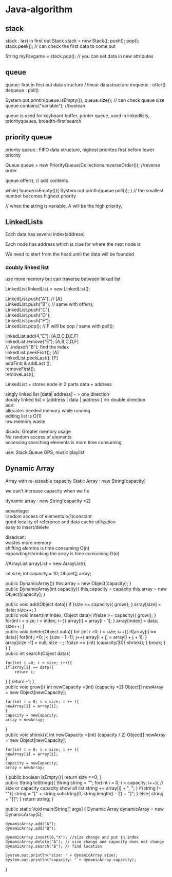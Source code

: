 # Java-algorithm


## stack
stack : last in first out
Stack<String> stack = new Stack<String>();
push();
pop();
stack.peek(); // can check the first data to come out

String myFavgame = stack.pop(); // you can set data in new attributes

## queue
queue: first in first out data structure / linear datastructure
enqueue : offer()
dequeue : poll()

System.out.println(queue.isEmpty());
queue.size(); // can check queue size
queue.contains("variable"); //boolean

queue is used for keyboard buffer. printer queue, used in linkedlists, 
priorityqueues, breadth-first search

## priority queue
priority queue : FIFO data structure, highest priorites first before lower priority

Queue<Double> queue = new PriorityQueue(Collections.reverseOrder()); //reverse order

queue.offer(); // add contents

while( !queue.isEmpty()){
	System.out.println(queue.poll());
} // the smallest number becomes highest priority

// when the string is variable, A will be the high priority,


## LinkedLists   
   
Each data has several index(address)   

Each node has address which is clue for where the next node is   

We need to start from the head until the data will be founded   
   
### doubly linked list   
use more memory but can traverse between linked list  

LinkedList<String> linkedList = new LinkedList<String>();   

LinkedList.push("A"); // [A]   
LinkedList.push("B");  // same with offer();  
LinkedList.push("C");   
LinkedList.push("D");    
LinkedList.push("F");  
LinkedList.pop(); // F willl be pop / same with poll();   

linkedList.add(4,"E"); [A,B,C,D,E,F]   
linkedList.remove("E"); [A,B,C,D,F]   
// .indexof("B"); find the index   
linkedList.peekFisrt(); [A]   
linkedList.peekLast(); [F]   
addFirst & addLast ();    
removeFirst();   
removeLast();   

LinkedList = stores node in 2 parts data + address   

singly linked list  [data| address] - > one direction   
doubly linked list = [address | data | address ] <-> double direction   
adv:   
allocates needed memory while running   
editing list is O(1)   
low memory waste   

disadv:
Greater memory usage   
No random access of elements   
accessing searching elements is more time consuming

use:
Stack,Queue
GPS, music playlist


## Dynamic Array   
Array with re-sizeable capacity
Static Array : new String[capacity]

we can't increase capacity when we fix   
   
dynamic array : new String[capacity *2]

advantage:   
random access of elements o(1)constant   
good locality of reference and data cache utilization   
easy to insert/delete   

disadvan:    
wastes more memory   
shifting elemtns is time consuming O(n)   
expanding/shrinking the array is time consuming O(n)   
    
//ArrayList<String> arrayList = new ArrayList();

   
   
int size;
int capacity = 10;
Objcet[] array;

public DynamicArray(){
	this.array = new Object[capacity];
}    
public DynamicArray(int capacity){
	this.capacity = capacity
	this.array = new Object[capacity];
}   

public void add(Object data){
	if (size >= capacity){
		grow();
	}
	array[size] = data;
	size++;
}   
public void insert(int index, Object data){
	if(size >= capacity){
	grow();
	}
	for(int i = size; i > index; i--){
	array[i] = array[i - 1];
	}
	array[index] = data;
	size++;
}   
public void delete(Object data){
	for (int i =0; i < size; i++){
	if(array[i] == data){
		for(int j =0; j< (size - 1 -1); j++{
		array[i + j] = array[i + j + 1];
		}
		array[size -1] = null;
		size --;
		if(size <= (int) (capacity/3)){
		shrink();
			}
		break;
	}
	}
}   
public int search(Object data){
	
	for(int i =0; i < size; i++){
	if(array[i] == data){
		return i;	
}
	}
	return -1;
}   
public void grow(){
	int newCapacity =(int) (capacity *2)
	Object[] newArray = new Object[newCapacity];
	
	for(int i = 0; i < size; i ++ ){
	newArray[i] = array[i];
	} 
	capacity = newCapacity;
	array = newArray;
}   
public void shirnk(){
	int newCapacity =(int) (capacity / 2)
	Object[] newArray = new Object[newCapacity];
	
	for(int i = 0; i < size; i ++ ){
	newArray[i] = array[i];
	} 
	capacity = newCapacity;
	array = newArray;
}
public boolean isEmpty(){
	return size ==0;
}    
public String toString(){
	String string = "";
	for(int i = 0; i < capacity; i++){ // size or capacity capacity show all list
	string += array[i] + ", ";
}
	if(string != ""){
		string = "[" + string.substring(0, string.length() - 2) + "]";
	}
	else{
	string = "[]";
	}
	return string;
} 

public static Void main(String[] args] {
	Dynamic Array dynamicArray = new DynamicArray(5);

	dynamicArray.add("A");
	dynamicArray.add("B");
	
	dynamicArray.insert(0,"X"); //size change and put in index
	dynamicArray.delete("A"); // size change and capacity does not change
	dynamicArray.search("B"); // find location

	System.out.println("size: " + dynamicArray.size);
	System.out.println("capacity: " + dynamicArray.capacity);		
}
